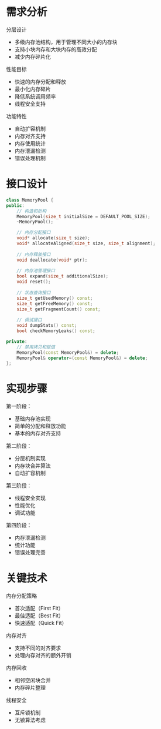 # 需求分析

分层设计

- 多级内存池结构，用于管理不同大小的内存块
- 支持小块内存和大块内存的高效分配
- 减少内存碎片化

性能目标

- 快速的内存分配和释放
- 最小化内存碎片
- 降低系统调用频率
- 线程安全支持

功能特性

- 自动扩容机制
- 内存对齐支持
- 内存使用统计
- 内存泄漏检测
- 错误处理机制

# 接口设计

```cpp
class MemoryPool {
public:
    // 构造和析构
    MemoryPool(size_t initialSize = DEFAULT_POOL_SIZE);
    ~MemoryPool();

    // 内存分配接口
    void* allocate(size_t size);
    void* allocateAligned(size_t size, size_t alignment);
    
    // 内存释放接口
    void deallocate(void* ptr);
    
    // 内存池管理接口
    bool expand(size_t additionalSize);
    void reset();
    
    // 状态查询接口
    size_t getUsedMemory() const;
    size_t getFreeMemory() const;
    size_t getFragmentCount() const;
    
    // 调试接口
    void dumpStats() const;
    bool checkMemoryLeaks() const;

private:
    // 禁用拷贝和赋值
    MemoryPool(const MemoryPool&) = delete;
    MemoryPool& operator=(const MemoryPool&) = delete;
};
```

# 实现步骤

第一阶段：

- 基础内存池实现
- 简单的分配和释放功能
- 基本的内存对齐支持

第二阶段：

- 分层机制实现
- 内存块合并算法
- 自动扩容机制

第三阶段：

- 线程安全实现
- 性能优化
- 调试功能

第四阶段：

- 内存泄漏检测
- 统计功能
- 错误处理完善

# 关键技术

内存分配策略

- 首次适配（First Fit）
- 最佳适配（Best Fit）
- 快速适配（Quick Fit）

内存对齐

- 支持不同的对齐要求
- 处理内存对齐的额外开销

内存回收

- 相邻空闲块合并
- 内存碎片整理

线程安全

- 互斥锁机制
- 无锁算法考虑
